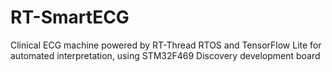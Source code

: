 # RT-SmartECG
Clinical ECG machine powered by RT-Thread RTOS and TensorFlow Lite for automated interpretation, using STM32F469 Discovery development board
